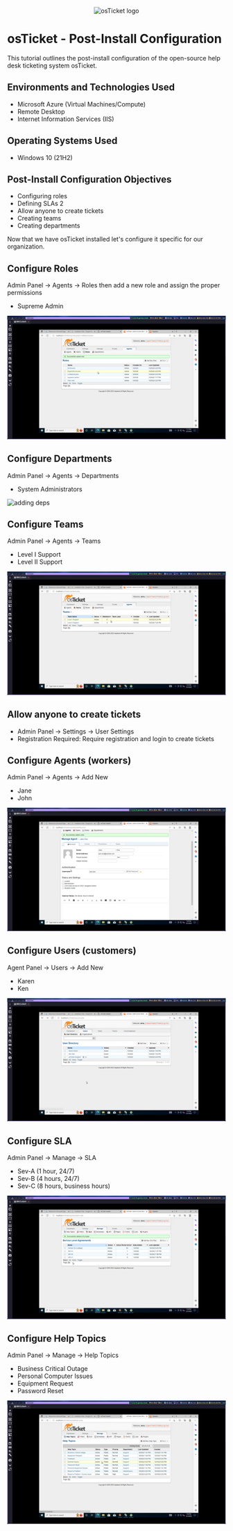 <p align="center">
<img src="https://i.imgur.com/Clzj7Xs.png" alt="osTicket logo"/>
</p>

# osTicket - Post-Install Configuration
This tutorial outlines the post-install configuration of the open-source help desk ticketing system osTicket.


## Environments and Technologies Used

- Microsoft Azure (Virtual Machines/Compute)
- Remote Desktop
- Internet Information Services (IIS)

## Operating Systems Used 

- Windows 10 (21H2)

## Post-Install Configuration Objectives

- Configuring roles
- Defining SLAs 2
- Allow anyone to create tickets
- Creating teams
- Creating departments

Now that we have osTicket installed let's configure it specific for our organization.

## Configure Roles

Admin Panel -> Agents -> Roles then add a new role and assign the proper permissions

- Supreme Admin

![adding roles](./add-role.png)

## Configure Departments

Admin Panel -> Agents -> Departments

- System Administrators

![adding deps](./adding-departments)

## Configure Teams

Admin Panel -> Agents -> Teams

- Level I Support
- Level II Support

![adding deps](./teams.png)

## Allow anyone to create tickets

- Admin Panel -> Settings -> User Settings
- Registration Required: Require registration and login to create tickets 

## Configure Agents (workers)

Admin Panel -> Agents -> Add New

- Jane
- John

![adding agents](./adding-agents.png)

## Configure Users (customers)

Agent Panel -> Users -> Add New

- Karen
- Ken

![adding users](./users.png)

## Configure SLA

Admin Panel -> Manage -> SLA

- Sev-A (1 hour, 24/7)
- Sev-B (4 hours, 24/7)
- Sev-C (8 hours, business hours)

![adding SLAs](./slas.png)

## Configure Help Topics

Admin Panel -> Manage -> Help Topics

- Business Critical Outage
- Personal Computer Issues
- Equipment Request
- Password Reset


![adding help topics](./help-topics.png)
